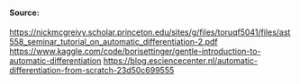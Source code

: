 #### Source:
https://nickmcgreivy.scholar.princeton.edu/sites/g/files/toruqf5041/files/ast558_seminar_tutorial_on_automatic_differentiation-2.pdf
https://www.kaggle.com/code/borisettinger/gentle-introduction-to-automatic-differentiation
https://blog.esciencecenter.nl/automatic-differentiation-from-scratch-23d50c699555
